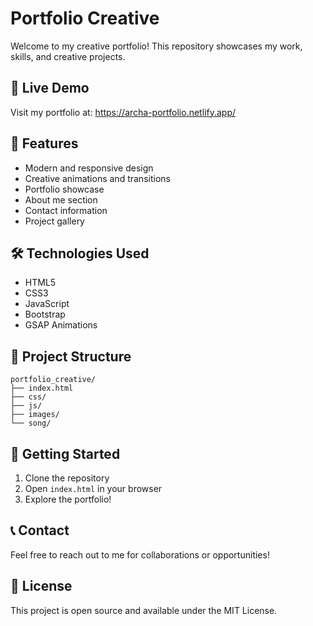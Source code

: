 # Portfolio Creative

Welcome to my creative portfolio! This repository showcases my work, skills, and creative projects.

## 🌟 Live Demo
Visit my portfolio at: https://archa-portfolio.netlify.app/

## 🎨 Features
- Modern and responsive design
- Creative animations and transitions
- Portfolio showcase
- About me section
- Contact information
- Project gallery

## 🛠️ Technologies Used
- HTML5
- CSS3
- JavaScript
- Bootstrap
- GSAP Animations

## 📁 Project Structure
```
portfolio_creative/
├── index.html
├── css/
├── js/
├── images/
└── song/
```

## 🚀 Getting Started
1. Clone the repository
2. Open `index.html` in your browser
3. Explore the portfolio!

## 📞 Contact
Feel free to reach out to me for collaborations or opportunities!

## 📝 License
This project is open source and available under the MIT License.
